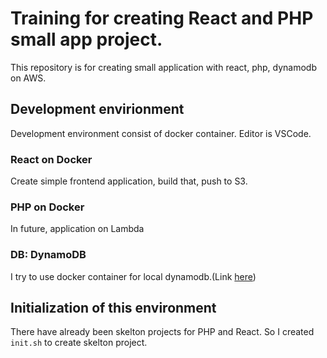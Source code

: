 # Training for creating React and PHP small app project.
This repository is for creating small application with react, php, dynamodb on AWS.

## Development envirionment
Development environment consist of docker container. Editor is VSCode.

### React on Docker
Create simple frontend application, build that, push to S3.
### PHP on Docker
In future, application on Lambda
### DB: DynamoDB
I try to use docker container for local dynamodb.(Link [here](https://hub.docker.com/r/amazon/dynamodb-local/))

## Initialization of this environment
There have already been skelton projects for PHP and React. So I created `init.sh` to create skelton project.
